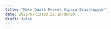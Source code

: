```yaml
---
title: "Mole Quail Ferret Alpaca Grasshopper"
date: 2022-07-13T23:22:16-05:00
draft: false
---
```


